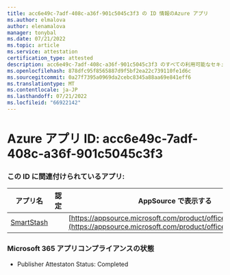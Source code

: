 ```yaml
---
title: acc6e49c-7adf-408c-a36f-901c5045c3f3 の ID 情報のAzure アプリ
ms.author: elmalova
author: elenamalova
manager: tonybal
ms.date: 07/21/2022
ms.topic: article
ms.service: attestation
certification_type: attested
description: acc6e49c-7adf-408c-a36f-901c5045c3f3 のすべての利用可能なセキュリティとコンプライアンス情報。
ms.openlocfilehash: 878dfc95f8565887d9f5bf2ea22c739110fe1d6c
ms.sourcegitcommit: 0a27f7395a0969da2cebc8345a88aa69e841eff6
ms.translationtype: MT
ms.contentlocale: ja-JP
ms.lasthandoff: 07/21/2022
ms.locfileid: "66922142"
---
```

# <a name="azure-app-id-acc6e49c-7adf-408c-a36f-901c5045c3f3"></a>Azure アプリ ID: acc6e49c-7adf-408c-a36f-901c5045c3f3


### <a name="apps-associated-with-this-id"></a>この ID に関連付けられているアプリ:
| **アプリ名** | **認定** | **AppSource で表示する** |
|--------------|---------------|-----------------------|
| [SmartStash](../forward/WA200004223.md) |  | [https://appsource.microsoft.com/product/office/WA200004223](https://appsource.microsoft.com/product/office/WA200004223) |

### <a name="microsoft-365-app-compliance-status"></a>Microsoft 365 アプリコンプライアンスの状態
- Publisher Attestaton Status: Completed
